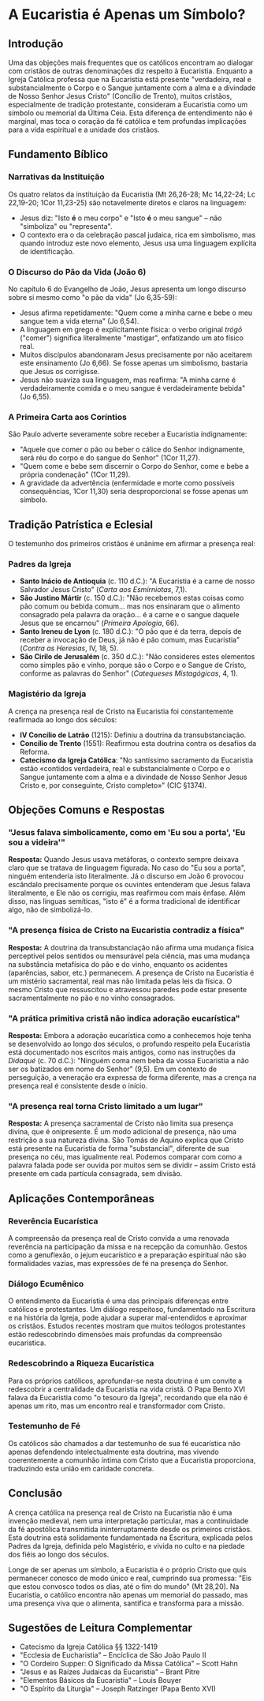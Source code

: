 # A Eucaristia é Apenas um Símbolo?

## Introdução

Uma das objeções mais frequentes que os católicos encontram ao dialogar com cristãos de outras denominações diz respeito à Eucaristia. Enquanto a Igreja Católica professa que na Eucaristia está presente "verdadeira, real e substancialmente o Corpo e o Sangue juntamente com a alma e a divindade de Nosso Senhor Jesus Cristo" (Concílio de Trento), muitos cristãos, especialmente de tradição protestante, consideram a Eucaristia como um símbolo ou memorial da Última Ceia. Esta diferença de entendimento não é marginal, mas toca o coração da fé católica e tem profundas implicações para a vida espiritual e a unidade dos cristãos.

## Fundamento Bíblico

### Narrativas da Instituição

Os quatro relatos da instituição da Eucaristia (Mt 26,26-28; Mc 14,22-24; Lc 22,19-20; 1Cor 11,23-25) são notavelmente diretos e claros na linguagem:

- Jesus diz: "Isto **é** o meu corpo" e "Isto **é** o meu sangue" – não "simboliza" ou "representa".
- O contexto era o da celebração pascal judaica, rica em simbolismo, mas quando introduz este novo elemento, Jesus usa uma linguagem explícita de identificação.

### O Discurso do Pão da Vida (João 6)

No capítulo 6 do Evangelho de João, Jesus apresenta um longo discurso sobre si mesmo como "o pão da vida" (Jo 6,35-59):

- Jesus afirma repetidamente: "Quem come a minha carne e bebe o meu sangue tem a vida eterna" (Jo 6,54).
- A linguagem em grego é explicitamente física: o verbo original _trógō_ ("comer") significa literalmente "mastigar", enfatizando um ato físico real.
- Muitos discípulos abandonaram Jesus precisamente por não aceitarem este ensinamento (Jo 6,66). Se fosse apenas um simbolismo, bastaria que Jesus os corrigisse.
- Jesus não suaviza sua linguagem, mas reafirma: "A minha carne é verdadeiramente comida e o meu sangue é verdadeiramente bebida" (Jo 6,55).

### A Primeira Carta aos Coríntios

São Paulo adverte severamente sobre receber a Eucaristia indignamente:

- "Aquele que comer o pão ou beber o cálice do Senhor indignamente, será réu do corpo e do sangue do Senhor" (1Cor 11,27).
- "Quem come e bebe sem discernir o Corpo do Senhor, come e bebe a própria condenação" (1Cor 11,29).
- A gravidade da advertência (enfermidade e morte como possíveis consequências, 1Cor 11,30) seria desproporcional se fosse apenas um símbolo.

## Tradição Patrística e Eclesial

O testemunho dos primeiros cristãos é unânime em afirmar a presença real:

### Padres da Igreja

- **Santo Inácio de Antioquia** (c. 110 d.C.): "A Eucaristia é a carne de nosso Salvador Jesus Cristo" (_Carta aos Esmirniotas_, 7,1).
- **São Justino Mártir** (c. 150 d.C.): "Não recebemos estas coisas como pão comum ou bebida comum... mas nos ensinaram que o alimento consagrado pela palavra da oração... é a carne e o sangue daquele Jesus que se encarnou" (_Primeira Apologia_, 66).
- **Santo Ireneu de Lyon** (c. 180 d.C.): "O pão que é da terra, depois de receber a invocação de Deus, já não é pão comum, mas Eucaristia" (_Contra as Heresias_, IV, 18, 5).
- **São Cirilo de Jerusalém** (c. 350 d.C.): "Não consideres estes elementos como simples pão e vinho, porque são o Corpo e o Sangue de Cristo, conforme as palavras do Senhor" (_Catequeses Mistagógicas_, 4, 1).

### Magistério da Igreja

A crença na presença real de Cristo na Eucaristia foi constantemente reafirmada ao longo dos séculos:

- **IV Concílio de Latrão** (1215): Definiu a doutrina da transubstanciação.
- **Concílio de Trento** (1551): Reafirmou esta doutrina contra os desafios da Reforma.
- **Catecismo da Igreja Católica**: "No santíssimo sacramento da Eucaristia estão «contidos verdadeira, real e substancialmente o Corpo e o Sangue juntamente com a alma e a divindade de Nosso Senhor Jesus Cristo e, por conseguinte, Cristo completo»" (CIC §1374).

## Objeções Comuns e Respostas

### "Jesus falava simbolicamente, como em 'Eu sou a porta', 'Eu sou a videira'"

**Resposta:** Quando Jesus usava metáforas, o contexto sempre deixava claro que se tratava de linguagem figurada. No caso do "Eu sou a porta", ninguém entenderia isto literalmente. Já o discurso em João 6 provocou escândalo precisamente porque os ouvintes entenderam que Jesus falava literalmente, e Ele não os corrigiu, mas reafirmou com mais ênfase. Além disso, nas línguas semíticas, "isto é" é a forma tradicional de identificar algo, não de simbolizá-lo.

### "A presença física de Cristo na Eucaristia contradiz a física"

**Resposta:** A doutrina da transubstanciação não afirma uma mudança física perceptível pelos sentidos ou mensurável pela ciência, mas uma mudança na substância metafísica do pão e do vinho, enquanto os acidentes (aparências, sabor, etc.) permanecem. A presença de Cristo na Eucaristia é um mistério sacramental, real mas não limitada pelas leis da física. O mesmo Cristo que ressuscitou e atravessou paredes pode estar presente sacramentalmente no pão e no vinho consagrados.

### "A prática primitiva cristã não indica adoração eucarística"

**Resposta:** Embora a adoração eucarística como a conhecemos hoje tenha se desenvolvido ao longo dos séculos, o profundo respeito pela Eucaristia está documentado nos escritos mais antigos, como nas instruções da _Didaqué_ (c. 70 d.C.): "Ninguém coma nem beba da vossa Eucaristia a não ser os batizados em nome do Senhor" (9,5). Em um contexto de perseguição, a veneração era expressa de forma diferente, mas a crença na presença real é consistente desde o início.

### "A presença real torna Cristo limitado a um lugar"

**Resposta:** A presença sacramental de Cristo não limita sua presença divina, que é onipresente. É um modo adicional de presença, não uma restrição a sua natureza divina. São Tomás de Aquino explica que Cristo está presente na Eucaristia de forma "substancial", diferente de sua presença no céu, mas igualmente real. Podemos comparar com como a palavra falada pode ser ouvida por muitos sem se dividir – assim Cristo está presente em cada partícula consagrada, sem divisão.

## Aplicações Contemporâneas

### Reverência Eucarística

A compreensão da presença real de Cristo convida a uma renovada reverência na participação da missa e na recepção da comunhão. Gestos como a genuflexão, o jejum eucarístico e a preparação espiritual não são formalidades vazias, mas expressões de fé na presença do Senhor.

### Diálogo Ecumênico

O entendimento da Eucaristia é uma das principais diferenças entre católicos e protestantes. Um diálogo respeitoso, fundamentado na Escritura e na história da Igreja, pode ajudar a superar mal-entendidos e aproximar os cristãos. Estudos recentes mostram que muitos teólogos protestantes estão redescobrindo dimensões mais profundas da compreensão eucarística.

### Redescobrindo a Riqueza Eucarística

Para os próprios católicos, aprofundar-se nesta doutrina é um convite a redescobrir a centralidade da Eucaristia na vida cristã. O Papa Bento XVI falava da Eucaristia como "o tesouro da Igreja", recordando que ela não é apenas um rito, mas um encontro real e transformador com Cristo.

### Testemunho de Fé

Os católicos são chamados a dar testemunho de sua fé eucarística não apenas defendendo intelectualmente esta doutrina, mas vivendo coerentemente a comunhão íntima com Cristo que a Eucaristia proporciona, traduzindo esta união em caridade concreta.

## Conclusão

A crença católica na presença real de Cristo na Eucaristia não é uma invenção medieval, nem uma interpretação particular, mas a continuidade da fé apostólica transmitida ininterruptamente desde os primeiros cristãos. Esta doutrina está solidamente fundamentada na Escritura, explicada pelos Padres da Igreja, definida pelo Magistério, e vivida no culto e na piedade dos fiéis ao longo dos séculos.

Longe de ser apenas um símbolo, a Eucaristia é o próprio Cristo que quis permanecer conosco de modo único e real, cumprindo sua promessa: "Eis que estou convosco todos os dias, até o fim do mundo" (Mt 28,20). Na Eucaristia, o católico encontra não apenas um memorial do passado, mas uma presença viva que o alimenta, santifica e transforma para a missão.

## Sugestões de Leitura Complementar

- Catecismo da Igreja Católica §§ 1322-1419
- "Ecclesia de Eucharistia" – Encíclica de São João Paulo II
- "O Cordeiro Supper: O Significado da Missa Católica" – Scott Hahn
- "Jesus e as Raízes Judaicas da Eucaristia" – Brant Pitre
- "Elementos Básicos da Eucaristia" – Louis Bouyer
- "O Espírito da Liturgia" – Joseph Ratzinger (Papa Bento XVI)
